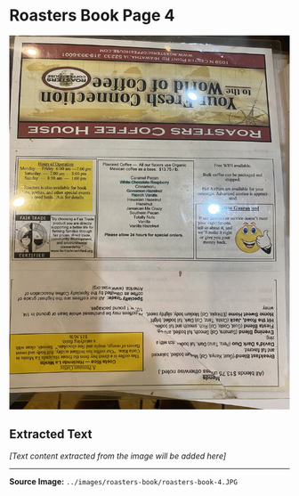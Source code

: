 # Roasters Book Page 4

![Roasters Book Page 4](../images/roasters-book/roasters-book-4.JPG)

## Extracted Text

*[Text content extracted from the image will be added here]*

---

**Source Image:** `../images/roasters-book/roasters-book-4.JPG`
